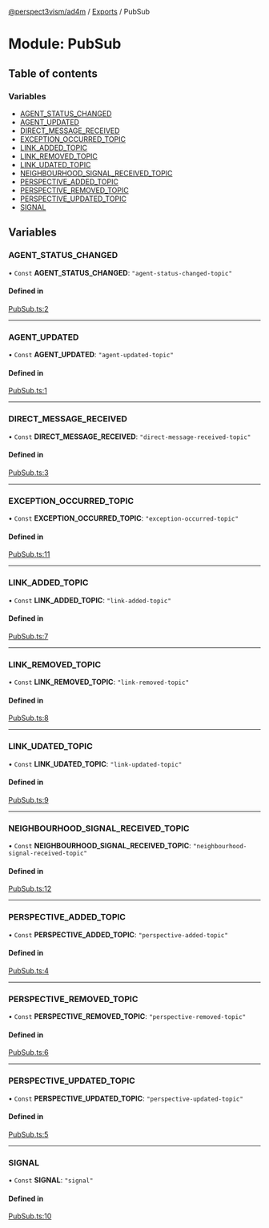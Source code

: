 [@perspect3vism/ad4m](../README.md) / [Exports](../modules.md) / PubSub

# Module: PubSub

## Table of contents

### Variables

- [AGENT\_STATUS\_CHANGED](PubSub.md#agent_status_changed)
- [AGENT\_UPDATED](PubSub.md#agent_updated)
- [DIRECT\_MESSAGE\_RECEIVED](PubSub.md#direct_message_received)
- [EXCEPTION\_OCCURRED\_TOPIC](PubSub.md#exception_occurred_topic)
- [LINK\_ADDED\_TOPIC](PubSub.md#link_added_topic)
- [LINK\_REMOVED\_TOPIC](PubSub.md#link_removed_topic)
- [LINK\_UDATED\_TOPIC](PubSub.md#link_udated_topic)
- [NEIGHBOURHOOD\_SIGNAL\_RECEIVED\_TOPIC](PubSub.md#neighbourhood_signal_received_topic)
- [PERSPECTIVE\_ADDED\_TOPIC](PubSub.md#perspective_added_topic)
- [PERSPECTIVE\_REMOVED\_TOPIC](PubSub.md#perspective_removed_topic)
- [PERSPECTIVE\_UPDATED\_TOPIC](PubSub.md#perspective_updated_topic)
- [SIGNAL](PubSub.md#signal)

## Variables

### AGENT\_STATUS\_CHANGED

• `Const` **AGENT\_STATUS\_CHANGED**: ``"agent-status-changed-topic"``

#### Defined in

[PubSub.ts:2](https://github.com/perspect3vism/ad4m/blob/d9ddd7e2/core/src/PubSub.ts#L2)

___

### AGENT\_UPDATED

• `Const` **AGENT\_UPDATED**: ``"agent-updated-topic"``

#### Defined in

[PubSub.ts:1](https://github.com/perspect3vism/ad4m/blob/d9ddd7e2/core/src/PubSub.ts#L1)

___

### DIRECT\_MESSAGE\_RECEIVED

• `Const` **DIRECT\_MESSAGE\_RECEIVED**: ``"direct-message-received-topic"``

#### Defined in

[PubSub.ts:3](https://github.com/perspect3vism/ad4m/blob/d9ddd7e2/core/src/PubSub.ts#L3)

___

### EXCEPTION\_OCCURRED\_TOPIC

• `Const` **EXCEPTION\_OCCURRED\_TOPIC**: ``"exception-occurred-topic"``

#### Defined in

[PubSub.ts:11](https://github.com/perspect3vism/ad4m/blob/d9ddd7e2/core/src/PubSub.ts#L11)

___

### LINK\_ADDED\_TOPIC

• `Const` **LINK\_ADDED\_TOPIC**: ``"link-added-topic"``

#### Defined in

[PubSub.ts:7](https://github.com/perspect3vism/ad4m/blob/d9ddd7e2/core/src/PubSub.ts#L7)

___

### LINK\_REMOVED\_TOPIC

• `Const` **LINK\_REMOVED\_TOPIC**: ``"link-removed-topic"``

#### Defined in

[PubSub.ts:8](https://github.com/perspect3vism/ad4m/blob/d9ddd7e2/core/src/PubSub.ts#L8)

___

### LINK\_UDATED\_TOPIC

• `Const` **LINK\_UDATED\_TOPIC**: ``"link-updated-topic"``

#### Defined in

[PubSub.ts:9](https://github.com/perspect3vism/ad4m/blob/d9ddd7e2/core/src/PubSub.ts#L9)

___

### NEIGHBOURHOOD\_SIGNAL\_RECEIVED\_TOPIC

• `Const` **NEIGHBOURHOOD\_SIGNAL\_RECEIVED\_TOPIC**: ``"neighbourhood-signal-received-topic"``

#### Defined in

[PubSub.ts:12](https://github.com/perspect3vism/ad4m/blob/d9ddd7e2/core/src/PubSub.ts#L12)

___

### PERSPECTIVE\_ADDED\_TOPIC

• `Const` **PERSPECTIVE\_ADDED\_TOPIC**: ``"perspective-added-topic"``

#### Defined in

[PubSub.ts:4](https://github.com/perspect3vism/ad4m/blob/d9ddd7e2/core/src/PubSub.ts#L4)

___

### PERSPECTIVE\_REMOVED\_TOPIC

• `Const` **PERSPECTIVE\_REMOVED\_TOPIC**: ``"perspective-removed-topic"``

#### Defined in

[PubSub.ts:6](https://github.com/perspect3vism/ad4m/blob/d9ddd7e2/core/src/PubSub.ts#L6)

___

### PERSPECTIVE\_UPDATED\_TOPIC

• `Const` **PERSPECTIVE\_UPDATED\_TOPIC**: ``"perspective-updated-topic"``

#### Defined in

[PubSub.ts:5](https://github.com/perspect3vism/ad4m/blob/d9ddd7e2/core/src/PubSub.ts#L5)

___

### SIGNAL

• `Const` **SIGNAL**: ``"signal"``

#### Defined in

[PubSub.ts:10](https://github.com/perspect3vism/ad4m/blob/d9ddd7e2/core/src/PubSub.ts#L10)
